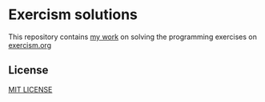 # Exercism solutions

This repository contains [my work](https://exercism.org/profiles/dalprahcd) on solving the
programming exercises on [exercism.org](http://exercism.org)

## License

[MIT LICENSE](LICENSE)
